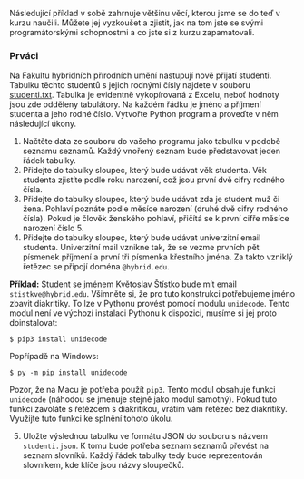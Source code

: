 Následující příklad v sobě zahrnuje většinu věcí, kterou jsme se do teď v kurzu naučili. Můžete jej vyzkoušet a zjistit, jak na tom jste se svými programátorskými schopnostmi a co jste si z kurzu zapamatovali.

### Prváci

Na Fakultu hybridních přírodních umění nastupují nově přijatí studenti. Tabulku těchto studentů s jejich rodnými čísly najdete v souboru [studenti.txt](assets/studenti.txt). Tabulka je evidentně vykopírovaná z Excelu, neboť hodnoty jsou zde odděleny tabulátory. Na každém řádku je jméno a příjmení studenta a jeho rodné číslo. Vytvořte Python program a proveďte v něm následující úkony.

1. Načtěte data ze souboru do vašeho programu jako tabulku v podobě seznamu seznamů. Každý vnořený seznam bude představovat jeden řádek tabulky.
1. Přidejte do tabulky sloupec, který bude udávat věk studenta. Věk studenta zjistíte podle roku narození, což jsou první dvě cifry rodného čísla.
1. Přidejte do tabulky sloupec, který bude udávat zda je student muž či žena. Pohlaví poznáte podle měsíce narození (druhé dvě cifry rodného čísla). Pokud je člověk ženského pohlaví, přičítá se k první cifře měsíce narození číslo 5.
1. Přidejte do tabulky sloupec, který bude udávat univerzitní email studenta. Univerzitní mail vznikne tak, že se vezme prvních pět písmenek příjmení a první tři písmenka křestního jména. Za takto vzniklý řetězec se připojí doména `@hybrid.edu`.

**Příklad:** Student se jménem Květoslav Štístko bude mít email `stistkve@hybrid.edu`. Všimněte si, že pro tuto konstrukci potřebujeme jméno zbavit diakritiky. To lze v Pythonu provést pomocí modulu `unidecode`. Tento modul není ve výchozí instalaci Pythonu k dispozici, musíme si jej proto doinstalovat:

```
$ pip3 install unidecode
```

Popřípadě na Windows:

```
$ py -m pip install unidecode
```

Pozor, že na Macu je potřeba použít `pip3`. Tento modul obsahuje funkci `unidecode` (náhodou se jmenuje stejně jako modul samotný). Pokud tuto funkci zavoláte s řetězcem s diakritikou, vrátím vám řetězec bez diakritiky. Využijte tuto funkci ke splnění tohoto úkolu.

5. Uložte výslednou tabulku ve formátu JSON do souboru s názvem `studenti.json`. K tomu bude potřeba seznam seznamů převést na seznam slovníků. Každý řádek tabulky tedy bude reprezentován slovníkem, kde klíče jsou názvy sloupečků.
